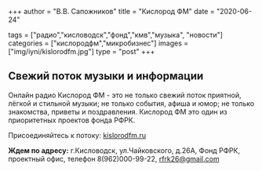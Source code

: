 +++
author = "В.В. Сапожников"
title = "Кислород ФМ"
date = "2020-06-24"

tags = ["радио","кисловодск","фонд","кмв","музыка", "новости"]
categories = ["кислородфм","микробизнес"]
images = ["img/iyni/kislorodfm.jpg"]
type = "post"
+++



## Свежий поток музыки и информации







 Онлайн радио Кислород ФМ - это не только свежий поток приятной, лёгкой и стильной музыки; не только события, афиша и юмор; не только знакомства, приветы и поздравления. Кислород ФМ это один из приоритетных проектов фонда РФРК.

Присоединяйтесь к потоку: [kislorodfm.ru](http://kislorodfm.ru)

**Ждем по адресу:** г.Кисловодск, ул.Чайковского, д.26А, Фонд РФРК, проектный офис, телефон 8(962)000-99-22, rfrk26@gmail.com
